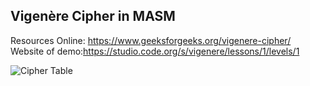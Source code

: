## Vigenère Cipher in MASM 
Resources Online: [https://www.geeksforgeeks.org/vigenere-cipher/
](https://www.geeksforgeeks.org/vigenere-cipher/)
Website of demo:https://studio.code.org/s/vigenere/lessons/1/levels/1

![Cipher Table](https://github.com/humayyuntariq/Vigenere-Cipher-COAL/assets/85873694/7b705cba-018c-4971-8907-dbcc16c093e9)


